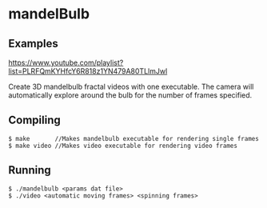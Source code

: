 # mandelBulb

## Examples

https://www.youtube.com/playlist?list=PLRFQmKYHfcY6R818z1YN479A80TLlmJwl

Create 3D mandelbulb fractal videos with one executable.  The camera will automatically explore around the bulb for the number
of frames specified.

## Compiling

    $ make       //Makes mandelbulb executable for rendering single frames
    $ make video //Makes video executable for rendering video frames
    
    
## Running
    $ ./mandelbulb <params dat file>
    $ ./video <automatic moving frames> <spinning frames>

